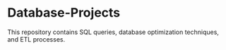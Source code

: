 # Database-Projects
This repository contains SQL queries, database optimization techniques, and ETL processes.
